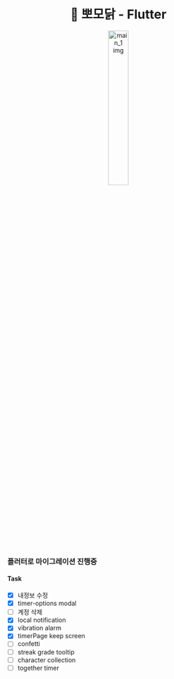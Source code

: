 <h1 align= "center">🐥 뽀모닭 - Flutter</h1>
<p align="center" width="100%">
<img src="https://d2quahb2ygxiv.cloudfront.net/6b6dc92b5b1ca2b81459a.png" alt="main_1 img" width="30%" />
</p>

### 플러터로 마이그레이션 진행중

#### Task

- [x] 내정보 수정
- [x] timer-options modal
- [ ] 계정 삭제
- [x] local notification
- [x] vibration alarm
- [x] timerPage keep screen
- [ ] confetti
- [ ] streak grade tooltip
- [ ] character collection
- [ ] together timer
